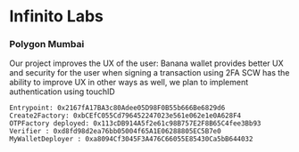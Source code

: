 # Infinito Labs

### Polygon Mumbai 
Our project improves the UX of the user:
Banana wallet provides better UX and security for the user when signing a transaction using 2FA
SCW has the ability to improve UX in other ways as well, we plan to implement authentication using touchID
```
Entrypoint: 0x2167fA17BA3c80Adee05D98F0B55b666Be6829d6
Create2Factory: 0xbCEfC055Cd796452247023e561e062e1e0A628F4
OTPFactory deployed: 0x113cDB914A5f2e61c98B757E2F8B65C4fee3Bb93
Verifier : 0xd8fd98d2ea76bb05004f65A1E06288805EC5B7e0
MyWalletDeployer : 0xa8094Cf3045F3A476C66055E85430Ca5bB644032
```
